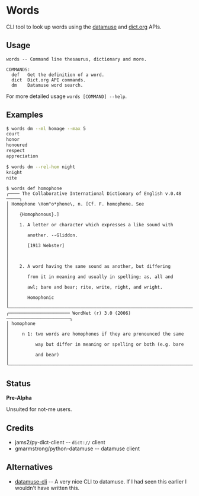 Words
=====

CLI tool to look up words using the [datamuse][datamuse] and [dict.org][dict] APIs.

[datamuse]: https://www.datamuse.com/api/
[dict]: http://dict.org

Usage
-----

```
words -- Command line thesaurus, dictionary and more.

COMMANDS:
  def   Get the definition of a word.
  dict  Dict.org API commands.
  dm    Datamuse word search.
```

For more detailed usage `words [COMMAND] --help`.

Examples
--------

``` bash
$ words dm --ml homage --max 5
court
honor
honoured
respect
appreciation
```

``` bash
$ words dm --rel-hom night
knight
nite
```

``` text
$ words def homophone
╭──── The Collaborative International Dictionary of English v.0.48 ─────╮
│ Homophone \Hom"o*phone\, n. [Cf. F. homophone. See                    │
│    {Homophonous}.]                                                    │
│    1. A letter or character which expresses a like sound with         │
│       another. --Gliddon.                                             │
│       [1913 Webster]                                                  │
│                                                                       │
│    2. A word having the same sound as another, but differing          │
│       from it in meaning and usually in spelling; as, all and         │
│       awl; bare and bear; rite, write, right, and wright.             │
│       Homophonic                                                      │
╰───────────────────────────────────────────────────────────────────────╯
╭─────────────────────── WordNet (r) 3.0 (2006) ────────────────────────╮
│ homophone                                                             │
│     n 1: two words are homophones if they are pronounced the same     │
│          way but differ in meaning or spelling or both (e.g. bare     │
│          and bear)                                                    │
╰───────────────────────────────────────────────────────────────────────╯
```

Status
------

**Pre-Alpha**

Unsuited for not-me users.

Credits
------------

* jams2/py-dict-client -- `dict://` client
* gmarmstrong/python-datamuse -- datamuse client

Alternatives
------------

* [datamuse-cli](https://pypi.org/project/datamuse-cli/) -- A very nice CLI to
  datamuse. If I had seen this earlier I wouldn't have written this.
